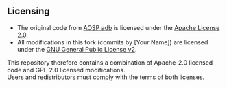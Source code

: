 ## Licensing

- The original code from [AOSP adb](https://android.googlesource.com/platform/system/adb) is licensed under the [Apache License 2.0](./LICENSE).
- All modifications in this fork (commits by [Your Name]) are licensed under the [GNU General Public License v2](./LICENSE.GPL).

This repository therefore contains a combination of Apache-2.0 licensed code and GPL-2.0 licensed modifications.  
Users and redistributors must comply with the terms of both licenses.

